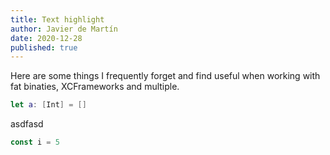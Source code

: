 ```yaml
---
title: Text highlight
author: Javier de Martín
date: 2020-12-28
published: true
---
```


Here are some things I frequently forget and find useful when working with fat binaties, XCFrameworks and multiple.

```swift
let a: [Int] = []
```

asdfasd

```javascript
const i = 5
```